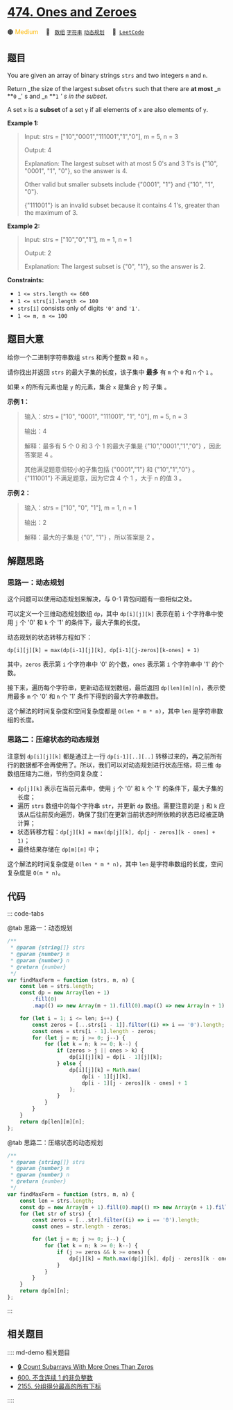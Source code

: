 # [474. Ones and Zeroes](https://leetcode.com/problems/ones-and-zeroes/)

🟠 <font color=#ffb800>Medium</font>&emsp; 🔖&ensp; [`数组`](/leetcode/outline/tag/array.md) [`字符串`](/leetcode/outline/tag/string.md) [`动态规划`](/leetcode/outline/tag/dynamic-programming.md)&emsp; 🔗&ensp;[`LeetCode`](https://leetcode.com/problems/ones-and-zeroes/)

## 题目

You are given an array of binary strings `strs` and two integers `m` and `n`.

Return _the size of the largest subset of`strs` such that there are **at
most** _`m` **`0` _' s and _`n` **`1` _' s in the subset_.

A set `x` is a **subset** of a set `y` if all elements of `x` are also
elements of `y`.

**Example 1:**

> Input: strs = ["10","0001","111001","1","0"], m = 5, n = 3
>
> Output: 4
>
> Explanation: The largest subset with at most 5 0's and 3 1's is {"10", "0001", "1", "0"}, so the answer is 4.
>
> Other valid but smaller subsets include {"0001", "1"} and {"10", "1", "0"}.
>
> {"111001"} is an invalid subset because it contains 4 1's, greater than the maximum of 3.

**Example 2:**

> Input: strs = ["10","0","1"], m = 1, n = 1
>
> Output: 2
>
> Explanation: The largest subset is {"0", "1"}, so the answer is 2.

**Constraints:**

- `1 <= strs.length <= 600`
- `1 <= strs[i].length <= 100`
- `strs[i]` consists only of digits `'0'` and `'1'`.
- `1 <= m, n <= 100`

## 题目大意

给你一个二进制字符串数组 `strs` 和两个整数 `m` 和 `n` 。

请你找出并返回 `strs` 的最大子集的长度，该子集中 **最多** 有 `m` 个 `0` 和 `n` 个 `1` 。

如果 `x` 的所有元素也是 `y` 的元素，集合 `x` 是集合 `y` 的 子集 。

**示例 1：**

> 输入：strs = ["10", "0001", "111001", "1", "0"], m = 5, n = 3
>
> 输出：4
>
> 解释：最多有 5 个 0 和 3 个 1 的最大子集是 {"10","0001","1","0"} ，因此答案是 4 。
>
> 其他满足题意但较小的子集包括 {"0001","1"} 和 {"10","1","0"} 。{"111001"} 不满足题意，因为它含 4 个 1 ，大于 n 的值 3 。

**示例 2：**

> 输入：strs = ["10", "0", "1"], m = 1, n = 1
>
> 输出：2
>
> 解释：最大的子集是 {"0", "1"} ，所以答案是 2 。

## 解题思路

### 思路一：动态规划

这个问题可以使用动态规划来解决，与 0-1 背包问题有一些相似之处。

可以定义一个三维动态规划数组 `dp`，其中 `dp[i][j][k]` 表示在前 `i` 个字符串中使用 `j` 个 '0' 和 `k` 个 '1' 的条件下，最大子集的长度。

动态规划的状态转移方程如下：

`dp[i][j][k] = max(dp[i-1][j][k], dp[i-1][j-zeros][k-ones] + 1)`

其中，`zeros` 表示第 `i` 个字符串中 '0' 的个数，`ones` 表示第 `i` 个字符串中 '1' 的个数。

接下来，遍历每个字符串，更新动态规划数组，最后返回 `dp[len][m][n]`，表示使用最多 `m` 个 '0' 和 `n` 个 '1' 条件下得到的最大字符串数目。

这个解法的时间复杂度和空间复杂度都是 `O(len * m * n)`，其中 `len` 是字符串数组的长度。

### 思路二：压缩状态的动态规划

注意到 `dp[i][j][k]` 都是通过上一行 `dp[i-1][..][..]` 转移过来的，再之前所有行的数据都不会再使用了。所以，我们可以对动态规划进行状态压缩，将三维 `dp` 数组压缩为二维，节约空间复杂度：

- `dp[j][k]` 表示在当前元素中，使用 `j` 个 '0' 和 `k` 个 '1' 的条件下，最大子集的长度；
- 遍历 `strs` 数组中的每个字符串 `str`，并更新 `dp` 数组。需要注意的是 `j` 和 `k` 应该从后往前反向遍历，确保了我们在更新当前状态时所依赖的状态已经被正确计算；
- 状态转移方程：`dp[j][k] = max(dp[j][k], dp[j - zeros][k - ones] + 1)`；
- 最终结果存储在 `dp[m][n]` 中；

这个解法的时间复杂度是 `O(len * m * n)`，其中 `len` 是字符串数组的长度，空间复杂度是 `O(m * n)`。

## 代码

::: code-tabs

@tab 思路一：动态规划

```javascript
/**
 * @param {string[]} strs
 * @param {number} m
 * @param {number} n
 * @return {number}
 */
var findMaxForm = function (strs, m, n) {
	const len = strs.length;
	const dp = new Array(len + 1)
		.fill(0)
		.map(() => new Array(m + 1).fill(0).map(() => new Array(n + 1).fill(0)));

	for (let i = 1; i <= len; i++) {
		const zeros = [...strs[i - 1]].filter((i) => i == '0').length;
		const ones = strs[i - 1].length - zeros;
		for (let j = m; j >= 0; j--) {
			for (let k = n; k >= 0; k--) {
				if (zeros > j || ones > k) {
					dp[i][j][k] = dp[i - 1][j][k];
				} else {
					dp[i][j][k] = Math.max(
						dp[i - 1][j][k],
						dp[i - 1][j - zeros][k - ones] + 1
					);
				}
			}
		}
	}
	return dp[len][m][n];
};
```

@tab 思路二：压缩状态的动态规划

```javascript
/**
 * @param {string[]} strs
 * @param {number} m
 * @param {number} n
 * @return {number}
 */
var findMaxForm = function (strs, m, n) {
	const len = strs.length;
	const dp = new Array(m + 1).fill(0).map(() => new Array(n + 1).fill(0));
	for (let str of strs) {
		const zeros = [...str].filter((i) => i == '0').length;
		const ones = str.length - zeros;

		for (let j = m; j >= 0; j--) {
			for (let k = n; k >= 0; k--) {
				if (j >= zeros && k >= ones) {
					dp[j][k] = Math.max(dp[j][k], dp[j - zeros][k - ones] + 1);
				}
			}
		}
	}
	return dp[m][n];
};
```

:::

## 相关题目

:::: md-demo 相关题目

- [🔒 Count Subarrays With More Ones Than Zeros](https://leetcode.com/problems/count-subarrays-with-more-ones-than-zeros)
- [600. 不含连续 1 的非负整数](https://leetcode.com/problems/non-negative-integers-without-consecutive-ones)
- [2155. 分组得分最高的所有下标](https://leetcode.com/problems/all-divisions-with-the-highest-score-of-a-binary-array)

::::
